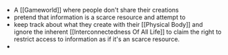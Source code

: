 - A [[Gameworld]] where people don't share their creations
- pretend that information is a scarce resource and attempt to
- keep track about what they create with their [[Physical Body]] and ignore the inherent [[Interconnectedness Of All Life]] to claim the right to restrict access to information as if it's an scarce resource.
-